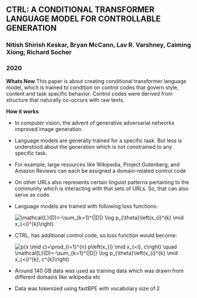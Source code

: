 ## CTRL: A CONDITIONAL TRANSFORMER LANGUAGE MODEL FOR CONTROLLABLE GENERATION
### Nitish Shirish Keskar, Bryan McCann, Lav R. Varshney, Caiming Xiong, Richard Socher
### 2020

**Whats New**
This paper is about creating conditional transformer language model, which is trained to condition on control codes that govern style, content and task specific behavior.  Control codes were derived from structure that naturally co-occurs with raw texts. 

**How it works**
* In computer vision, the advent of generative adversarial networks improved image generation.
* Language models are generally trained for a specific task. But less is understood about the generation which is not constrained to any specific task.
* For example, large resources like Wikipedia, Project Gutenberg, and Amazon Reviews can each be assigned a domain-related control code
* On other URLs also represents certain linguist patterns pertaining to the community which is interacting with that sets of URLs. So, that can also serve as code.
* Language models are trained with following loss functions:

    <img src="https://i.upmath.me/svg/%5Cmathcal%7BL%7D(D)%3D-%5Csum_%7Bk%3D1%7D%5E%7B%7CD%7C%7D%20%5Clog%20p_%7B%5Ctheta%7D%5Cleft(x_%7Bi%7D%5E%7Bk%7D%20%5Cmid%20x_%7B%3Ci%7D%5E%7Bk%7D%5Cright)" alt="\mathcal{L}(D)=-\sum_{k=1}^{|D|} \log p_{\theta}\left(x_{i}^{k} \mid x_{&lt;i}^{k}\right)" />

* CTRL, has additional control code, so loss function would become:

    <img src="https://i.upmath.me/svg/p(x%20%5Cmid%20c)%3D%5Cprod_%7Bi%3D1%7D%5E%7Bn%7D%20p%5Cleft(x_%7Bi%7D%20%5Cmid%20x_%7B%3Ci%7D%2C%20c%5Cright)%20%5Cquad%20%5Cmathcal%7BL%7D(D)%3D-%5Csum_%7Bk%3D1%7D%5E%7B%7CD%7C%7D%20%5Clog%20p_%7B%5Ctheta%7D%5Cleft(x_%7Bi%7D%5E%7Bk%7D%20%5Cmid%20x_%7B%3Ci%7D%5E%7Bk%7D%2C%20c%5E%7Bk%7D%5Cright)" alt="p(x \mid c)=\prod_{i=1}^{n} p\left(x_{i} \mid x_{&lt;i}, c\right) \quad \mathcal{L}(D)=-\sum_{k=1}^{|D|} \log p_{\theta}\left(x_{i}^{k} \mid x_{&lt;i}^{k}, c^{k}\right)" />

* Around 140 GB data was used as training data which was drawn from different domains like wikipedia etc

* Data was tokenized using fastBPE with vocabolary size of 2

